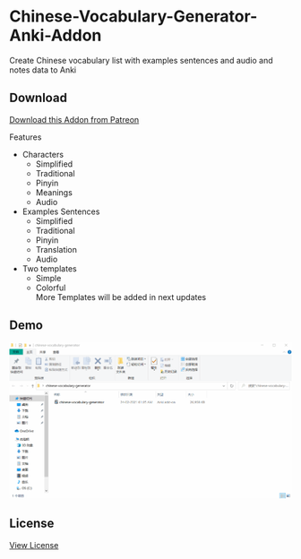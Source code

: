 # Chinese-Vocabulary-Generator-Anki-Addon

Create Chinese vocabulary list with examples sentences and audio and notes data to Anki

## Download
[Download this Addon from Patreon](https://www.patreon.com/posts/chinese-anki-v1-47941679)

Features
- Characters
    - Simplified
    - Traditional
    - Pinyin
    - Meanings
    - Audio
- Examples Sentences
    - Simplified
    - Traditional
    - Pinyin
    - Translation
    - Audio
- Two templates
    - Simple
    - Colorful
<br>More Templates will be added in next updates

## Demo
![](demo/demo.gif)

## License
[View License](License.md)
